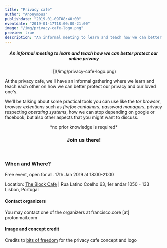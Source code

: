 ```yaml
---
title: "Privacy cafe"
author: "Anonymous"
publishdate: "2019-01-09T08:40:00"
eventdate: "2019-01-17T18:00:00-21:00"
image: "/img/privacy-cafe-logo.png"
preview: true
description: "An informal meeting to learn and teach how we can better protect our online privacy"
---
```


##### <center>**An informal meeting to learn and teach how we can better protect our online privacy**</center>

<center>![](/img/privacy-cafe-logo.png)</center>

At the privacy cafe, we'll have an informal gathering where we learn and teach each other on how we can better protect our privacy and our loved one's.


We'll be talking about some practical tools you can use like the *tor browser*, *browser extentions* such as *firefox containers*, *password managers*, privacy respecting *operating systems*, how we can stop depending on google or facebook, but also other aspects that you might want to discuss.
<center>*no prior knowledge is required*</center>

### <center>**Join us there!**</center>
<br>

### When and Where?

Free event, open for all. 17th Jan 2019 at 18:00-21:00

Location: [The Block Cafe](http://theblock.cafe/) |  Rua Latino Coelho 63, 1er andar 1050 - 133 Lisbon, Portugal


#### Contact organizers
You may contact one of the organizers at francisco.core [at] protonmail.com

#### Image and concept credit
Credits tp [bits of freedom](https://bof.nl) for the privacy cafe concept and logo
